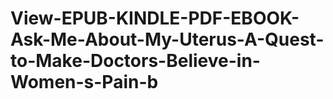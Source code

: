 # View-EPUB-KINDLE-PDF-EBOOK-Ask-Me-About-My-Uterus-A-Quest-to-Make-Doctors-Believe-in-Women-s-Pain-b